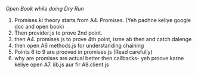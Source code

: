 *Open Book while doing Dry Run*

1. Promises ki theory starts from A4. Promises. (Yeh padhne keliye google doc and open book)
2. Then provider.js to prove 2nd point.
3. then A4. promises.js to prove 4th point, isme ab then and catch dalenge
4. then open A6 methods.js for understanding chaining
5. Points 6 to 9 are prooved in promises.js (Read carefully)
6. why are promises are actual better then callbacks- yeh proove karne keliye open A7. lib.js aur fir A8.client.js
